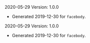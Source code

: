 2020-05-29 Version: 1.0.0
- Generated 2019-12-30 for `facebody`.

2020-05-29 Version: 1.0.0
- Generated 2019-12-30 for `facebody`.


